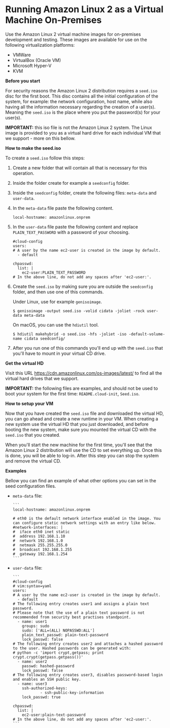 # Running Amazon Linux 2 as a Virtual Machine On\-Premises<a name="amazon-linux-2-virtual-machine"></a>

Use the Amazon Linux 2 virtual machine images for on\-premises development and testing\. These images are available for use on the following virtualization platforms:

+ VMWare
+ VirtualBox (Oracle VM)
+ Microsoft Hyper\-V
+ KVM

**Before you start**

For security reasons the Amazon Linux 2 distribution requires a `seed.iso` disc for the first boot. This disc contains all the initial configuration of the system, for example: the network configuration, host name, while also having all the information necessary regarding the creation of a user(s). Meaning the `seed.iso` is the place where you put the password(s) for your user(s).

**IMPORTANT:** this iso file is not the Amazon Linux 2 system\. The Linux image is provided to you as a virtual hard drive for each individual VM that we support - more on this bellow\.

**How to make the seed.iso**

To create a `seed.iso` follow this steps:

1. Create a new folder that will contain all that is necessary for this operation\.
1. Inside the folder create for example a `seedconfig` folder\.
1. Inside the `seedconfig` folder, create the following files: `meta-data` and `user-data`\.
1. In the `meta-data` file paste the following content\.

      ```
      local-hostname: amazonlinux.onprem
      ```

1. In the `user-data` file paste the following content and replace `PLAIN_TEXT_PASSWORD` with a password of your choosing\.

      ```
      #cloud-config
      users:
      # A user by the name ec2-user is created in the image by default.
        - default

      chpasswd:
        list: |
          ec2-user:PLAIN_TEXT_PASSWORD
      # In the above line, do not add any spaces after 'ec2-user:'.
      ```

1. Create the `seed.iso` by making sure you are outside the `seedconfig` folder, and then use one of this commands\.

      Under Linux, use for example `genisoimage`.

      ```
      $ genisoimage -output seed.iso -volid cidata -joliet -rock user-data meta-data
      ```

      On macOS, you can use the `hdiutil` tool\.

      ```
      $ hdiutil makehybrid -o seed.iso -hfs -joliet -iso -default-volume-name cidata seedconfig/
      ```

1.  After you run one of this commands you'll end up with the `seed.iso` that you'll have to mount in your virtual CD drive\.

**Get the virtual HD**

Visit this URL [https://cdn\.amazonlinux\.com/os\-images/latest/](https://cdn.amazonlinux.com/os-images/latest/) to find all the virtual hard drives that we support\.

**IMPORTANT:** the following files are examples, and should not be used to boot your system for the first time: `README.cloud-init`, `Seed.iso`\.

**How to setup your VM**

Now that you have created the `seed.iso` file and downloaded the virtual HD, you can go ahead and create a new runtime in your VM\. When creating a new system use the virtual HD that you just downloaded, and before booting the new system, make sure you mounted the virtual CD with the `seed.iso` that you created\. 

When you'll start the new machine for the first time, you'll see that the Amazon Linux 2 distribution will use the CD to set everything up. Once this is done, you will be able to log-in. After this step you can stop the system and remove the virtual CD.

**Examples**

Bellow you can find an example of what other options you can set in the seed configuration files\.

+ `meta-data` file:

      ```
      local-hostname: amazonlinux.onprem

      # eth0 is the default network interface enabled in the image. You can configure static network settings with an entry like below.
      #network-interfaces: |
      #  iface eth0 inet static
      #  address 192.168.1.10
      #  network 192.168.1.0
      #  netmask 255.255.255.0
      #  broadcast 192.168.1.255
      #  gateway 192.168.1.254
      ```

+ `user-data` file:

      ```
      #cloud-config
      # vim:syntax=yaml
      users:
      # A user by the name ec2-user is created in the image by default.
        - default
      # The following entry creates user1 and assigns a plain text password.
      # Please note that the use of a plain text password is not recommended from security best practises standpoint.
        - name: user1
          groups: sudo
          sudo: ['ALL=(ALL) NOPASSWD:ALL']
          plain_text_passwd: plain-text-password
          lock_passwd: false
      # The following entry creates user2 and attaches a hashed password to the user. Hashed passwords can be generated with:
      # python -c 'import crypt,getpass; print crypt.crypt(getpass.getpass())'
        - name: user2
          passwd: hashed-password
          lock_passwd: false
      # The following entry creates user3, disables password-based login and enables an SSH public key.
        - name: user3
          ssh-authorized-keys:
                  - ssh-public-key-information
          lock_passwd: true

      chpasswd:
        list: |
          ec2-user:plain-text-password
      # In the above line, do not add any spaces after 'ec2-user:'.
      ```
